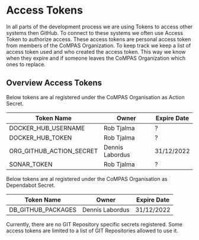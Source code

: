 # Access Tokens

In all parts of the development process we are using Tokens to access other systems then GitHub. To connect to these
systems we often use Access Token to authorize access. These access tokens are personal access token from members of
the CoMPAS Organization. To keep track we keep a list of access token used and who created the access token. This way 
we know when they expire and if someone leaves the CoMPAS Organization which ones to replace.

## Overview Access Tokens

Below tokens are al registered under the CoMPAS Organisation as Action Secret.

| Token Name               | Owner           | Expire Date |
|--------------------------|-----------------|-------------|
| DOCKER_HUB_USERNAME      | Rob Tjalma      | ?           |
| DOCKER_HUB_TOKEN         | Rob Tjalma      | ?           |
| ORG_GITHUB_ACTION_SECRET | Dennis Labordus | 31/12/2022  |
| SONAR_TOKEN              | Rob Tjalma      | ?           |

Below tokens are al registered under the CoMPAS Organisation as Dependabot Secret.

| Token Name         | Owner           | Expire Date |
|--------------------|-----------------|-------------|
| DB_GITHUB_PACKAGES | Dennis Labordus | 31/12/2022  |

Currently, there are no GIT Repository specific secrets registered. Some access tokens are limited to a list of GIT 
Repositories allowed to use it.
